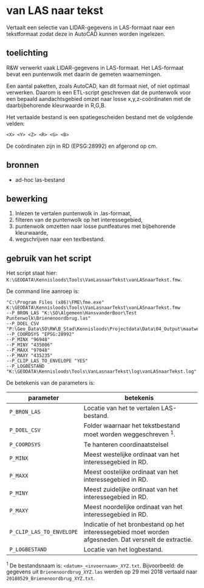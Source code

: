 # van LAS naar tekst
Vertaalt een selectie van LIDAR-gegevens in LAS-formaat naar een tekstformaat zodat deze in AutoCAD kunnen worden ingelezen.

## toelichting

R&W verwerkt vaak LIDAR-gegevens in LAS-formaat. Het LAS-formaat bevat een puntenwolk met daarin de gemeten waarnemingen.

Een aantal paketten, zoals AutoCAD, kan dit formaat niet, of niet optimaal verwerken. Daarom is een ETL-script geschreven dat de puntenwolk voor een bepaald aandachtsgebied omzet naar losse x,y,z-coördinaten met de daarbijbehorende kleurwaarde in R,G,B.

Het vertaalde bestand is een spatiegescheiden bestand met de volgdende velden:

```
<X> <Y> <Z> <R> <G> <B>
```

De coördinaten zijn in RD (EPSG:28992) en afgerond op cm.

## bronnen

  * ad-hoc las-bestand

## bewerking
1. Inlezen te vertalen puntenwolk in .las-formaat,
2. filteren van de puntenwolk op het interessegebied,
3. puntenwolk omzetten naar losse puntfeatures met bijbehorende kleurwaarde,
4. wegschrijven naar een textbestand.

## gebruik van het script

Het script staat hier: `K:\GEODATA\Kennisloods\Tools\VanLasnaarTekst\vanLASnaarTekst.fmw`.

De command line aanroep is:

```
"C:\Program Files (x86)\FME\fme.exe" K:\GEODATA\Kennisloods\Tools\VanLasnaarTekst\vanLASnaarTekst.fmw
--P_BRON_LAS "K:\SO\Algemeen\HansvanderBoor\Test Puntenwolk\Brienenoordbrug.las"
--P_DOEL_CSV "P:\Geo_Data\SO\RW\B_Stad\Kennisloods\Projectdata\Data\04_Output\maatwerk\vanLASnaarTekst"
--P_COORDSYS "EPSG:28992"
--P_MINX "96948"
--P_MINY "435006"
--P_MAXX "97048"
--P_MAXY "435235"
--P_CLIP_LAS_TO_ENVELOPE "YES"
--P_LOGBESTAND "K:\GEODATA\Kennisloods\Tools\VanLasnaarTekst\log\vanLASnaarTekst.log"
```

De betekenis van de parameters is:

| parameter | betekenis |
| --------- | --------- |
| `P_BRON_LAS`             | Locatie van het te vertalen LAS-bestand. |
| `P_DOEL_CSV`             | Folder waarnaar het tekstbestand moet worden weggeschreven <sup>1</sup>. |
| `P_COORDSYS`             | Te hanteren coordinaatstelsel |
| `P_MINX`                 | Meest westelijke ordinaat van het interessegebied in RD. |
| `P_MAXX`                 | Meest oostelijke ordinaat van het interessegebied in RD. |
| `P_MINY`                 | Meest zuidelijke ordinaat van het interessegebied in RD. |
| `P_MAXY`                 | Meest noordelijke ordinaat van het interessegebied in RD. |
| `P_CLIP_LAS_TO_ENVELOPE` | Indicatie of het bronbestand op het interessegebied moet worden afgesneden. Dat versnelt de extractie. |
| `P_LOGBESTAND`           | Locatie van het logbestand. |

<sup>1</sup> De bestandsnaam is: `<datum>_<invoernaam>_XYZ.txt`. Bijvoorbeeld: de gegevens uit `Brienenoordbrug_XYZ.las` werden op 29 mei 2018 vertaald naar `20180529_Brienenoordbrug_XYZ.txt`.
